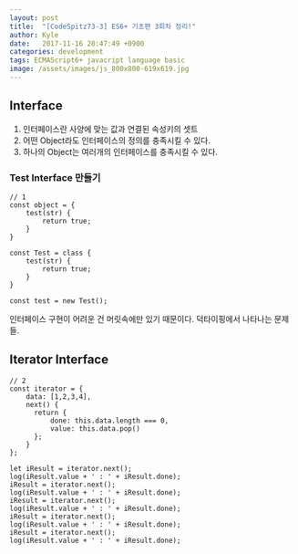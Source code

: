 ```yaml
---
layout: post
title:  "[CodeSpitz73-3] ES6+ 기초편 3회차 정리!"
author: Kyle
date:   2017-11-16 20:47:49 +0900
categories: development
tags: ECMAScript6+ javacript language basic
image: /assets/images/js_800x800-619x619.jpg
---
```

## Interface
1. 인터페이스란 사양에 맞는 값과 연결된 속성키의 셋트
2. 어떤 Object라도 인터페이스의 정의를 충족시킬 수 있다.
3. 하나의 Object는 여러개의 인터페이스를 충족시킬 수 있다.

### Test Interface 만들기

```javacript
// 1
const object = {
    test(str) {
        return true;
    }
}

const Test = class {
    test(str) {
        return true;
    }
}

const test = new Test();
```

인터페이스 구현이 어려운 건 머릿속에만 있기 때문이다.
덕타이핑에서 나타나는 문제들.


## Iterator Interface

```javacript
// 2
const iterator = {
    data: [1,2,3,4],
    next() {
      return {
          done: this.data.length === 0,
          value: this.data.pop()
      };  
    }
};

let iResult = iterator.next();
log(iResult.value + ' : ' + iResult.done);
iResult = iterator.next();
log(iResult.value + ' : ' + iResult.done);
iResult = iterator.next();
log(iResult.value + ' : ' + iResult.done);
iResult = iterator.next();
log(iResult.value + ' : ' + iResult.done);
iResult = iterator.next();
log(iResult.value + ' : ' + iResult.done);
```